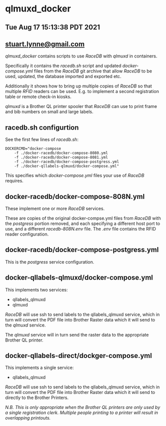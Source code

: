 # qlmuxd_docker
## Tue Aug 17 15:13:38 PDT 2021
## stuart.lynne@gmail.com


*qlmuxd_docker* contains scripts to use *RaceDB* with *qlmuxd* in containers.

Specifically it contains the *racedb.sh* script and updated *docker-compose.yml*
files from the *RaceDB* git archive that allow *RaceDB* to be used, updated,
the database imported and exported etc.

Additionally it shows how to bring up multiple copies of *RaceDB* so that
multiple *RFID* readers can be used. E.g. to implement a second registration
table or remote check-in kiosks.

*qlmuxd* is a Brother QL printer spooler that *RaceDB* can use to print frame
and bib numbers on small and large labels.

## racedb.sh configurtion

See the first few lines of *racedb.sh*:

```
DOCKERCMD="docker-compose 
    -f ./docker-racedb/docker-compose-8080.yml 
    -f ./docker-racedb/docker-compose-8081.yml 
    -f ./docker-racedb/docker-compose-postgress.yml 
    -f ./docker-qllabels-qlmuxd/docker-compose.yml"
```

This specifies which *docker-compose.yml* files your use of *RaceDB* requires.

## docker-racedb/docker-compose-808N.yml

These implement one or more *RaceDB* services.

These are copies of the original docker-compse.yml files from *RaceDB* with
the *postgress* portion removed, and each specifying a different host port
to use, and a different *racedb-808N.env* file. The *.env* file contains
the RFID reader configuration.

## docker-racedb/docker-compose-postgress.yml

This is the *postgress* service configuration.

## docker-qllabels-qlmuxd/docker-compose.yml

This implements two services:

- qllabels\_qlmuxd
- qlmuxd

*RaceDB* will use ssh to send labels to the qllabels_qlmuxd service, which
in turn will convert the PDF file into Brother Raster data which it will
send to the *qlmuxd* service. 

The *qlmuxd* service will in turn send the raster data to the appropriate
Brother QL printer.

## docker-qllabels-direct/dockger-compose.yml

This implements a single service:

- qllabels\_qlmuxd

*RaceDB* will use ssh to send labels to the qllabels_qlmuxd service, which
in turn will convert the PDF file into Brother Raster data which it will
send to directly to the Brother Printers.

*N.B. This is only appropriate when the Brother QL printers are only
used by a single registration clerk. Multiple people printing to a
printer will result in overlapping printouts.*


